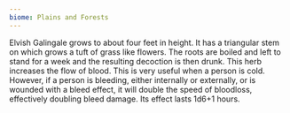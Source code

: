 ```yaml
---
biome: Plains and Forests
---
```

Elvish Galingale grows to about four feet in height. It has a triangular stem on which grows a tuft of grass like flowers. The roots are boiled and left to stand for a week and the resulting decoction is then drunk. This herb increases the flow of blood. This is very useful when a person is cold. However, if a person is bleeding, either internally or externally, or is wounded with a bleed effect, it will double the speed of bloodloss, effectively doubling bleed damage. Its effect lasts 1d6+1 hours. 

